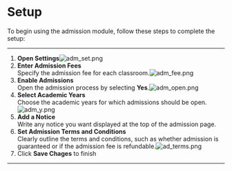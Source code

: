 # Setup

To begin using the admission module, follow these steps to complete the setup:


---

1. **Open Settings**![adm_set.png](adm_set.png)
2. **Enter Admission Fees**  
   Specify the admission fee for each classroom.![adm_fee.png](adm_fee.png)
3. **Enable Admissions**  
   Open the admission process by selecting **Yes**.![adm_open.png](adm_open.png)
4. **Select Academic Years**  
   Choose the academic years for which admissions should be open.![adm_y.png](adm_y.png)
5. **Add a Notice**  
   Write any notice you want displayed at the top of the admission page.
6. **Set Admission Terms and Conditions**  
   Clearly outline the terms and conditions, such as whether admission is guaranteed or if the admission fee is refundable.![ad_terms.png](ad_terms.png)
7. Click **Save Chages** to finish

---


